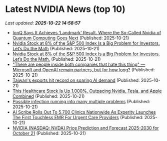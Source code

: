 # Latest NVIDIA News (top 10)
_Last updated: **2025-10-22 14:58:57**_

- [IonQ Says It Achieves ‘Landmark’ Result. Where the So-Called Nvidia of Quantum Computing Goes Next](https://biztoc.com/x/3bd8bf7d82d1cc91) (Published: 2025-10-21)
- [Nvidia Stock at 8% of the S&P 500 Index Is a Big Problem for Investors. Let’s Do the Math](https://biztoc.com/x/e7b92d9453ee34cd) (Published: 2025-10-21)
- [Nvidia Stock at 8% of the S&P 500 Index Is a Big Problem for Investors. Let’s Do the Math.](https://www.barchart.com/story/news/35587356/nvidia-stock-at-8-of-the-s-p-500-index-is-a-big-problem-for-investors-lets-do-the-math) (Published: 2025-10-21)
- ["There are people inside both companies that hate this thing" — Microsoft and OpenAI remain partners, but for how long?](https://www.windowscentral.com/artificial-intelligence/openai-chatgpt/openai-microsoft-partnership-strained) (Published: 2025-10-21)
- [Taiwan's exports hit record on soaring AI demand](https://economictimes.indiatimes.com/tech/artificial-intelligence/taiwans-exports-hit-record-on-soaring-ai-demand/articleshow/124723853.cms) (Published: 2025-10-21)
- [This Healthcare Stock Is Up 1,000%, Outpacing Nvidia, Tesla, and Apple Combined](https://biztoc.com/x/7b2510b99681cac8) (Published: 2025-10-21)
- [Possible infection running into many multiple problems](https://www.bleepingcomputer.com/forums/t/811462/possible-infection-running-into-many-multiple-problems/) (Published: 2025-10-21)
- [AI Scribe Rolls Out To 5,700 Clinics Nationwide As Experity Launches The First Touchless EMR For Urgent Care Providers](https://finance.yahoo.com/news/ai-scribe-rolls-5-700-141611951.html) (Published: 2025-10-21)
- [NVIDIA (NASDAQ: NVDA) Price Prediction and Forecast 2025-2030 for October 21](https://biztoc.com/x/cb3c82340ec42340) (Published: 2025-10-21)
